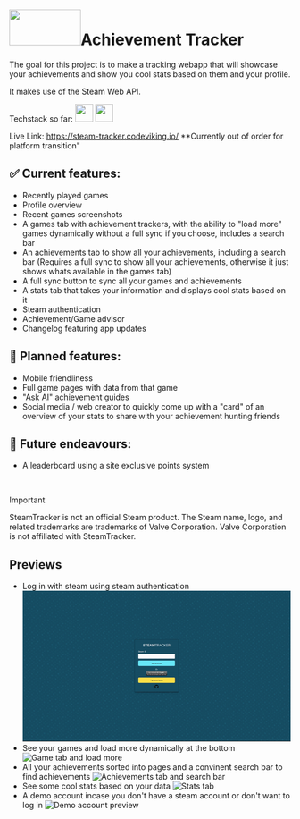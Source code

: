 # <img src="https://community.akamai.steamstatic.com/public/shared/images/header/logo_steam.svg?t=962016" width="128" height="64">Achievement Tracker

The goal for this project is to make a tracking webapp that will showcase your achievements and show you cool stats based on them and your profile. <br>

It makes use of the Steam Web API. <br>

Techstack so far: <img src="https://upload.wikimedia.org/wikipedia/commons/thumb/3/30/React_Logo_SVG.svg/1920px-React_Logo_SVG.svg.png" height="32" width="32"> <img src="https://upload.wikimedia.org/wikipedia/commons/thumb/9/99/Unofficial_JavaScript_logo_2.svg/1280px-Unofficial_JavaScript_logo_2.svg.png" height="32" width="32"> <img src="https://upload.wikimedia.org/wikipedia/commons/thumb/9/95/Tailwind_CSS_logo.svg/2560px-Tailwind_CSS_logo.svg.png" height="16" width="128">

Live Link: https://steam-tracker.codeviking.io/ **Currently out of order for platform transition"

## ✅ Current features:
- Recently played games
- Profile overview
- Recent games screenshots
- A games tab with achievement trackers, with the ability to "load more" games dynamically without a full sync if you choose, includes a search bar
- An achievements tab to show all your achievements, including a search bar
  (Requires a full sync to show all your achievements, otherwise it just shows whats available in the games tab)
- A full sync button to sync all your games and achievements<br>
- A stats tab that takes your information and displays cool stats based on it<br>
- Steam authentication<br>
- Achievement/Game advisor
- Changelog featuring app updates

## 📖 Planned features:
- Mobile friendliness
- Full game pages with data from that game
- "Ask AI" achievement guides
- Social media / web creator to quickly come up with a "card" of an overview of your stats to share with your achievement hunting friends

## 🚀 Future endeavours:
- A leaderboard using a site exclusive points system <br>
<br>

>[!IMPORTANT]
>SteamTracker is not an official Steam product. The Steam name, logo, and related trademarks are trademarks of Valve Corporation. Valve Corporation is not affiliated with SteamTracker.

## Previews
- Log in with steam using steam authentication
![Login with steam](/src/img/gif-steamtr-01.gif) <br>
- See your games and load more dynamically at the bottom
![Game tab and load more](/src/img/gif-steamtr-02.gif) <br>
- All your achievements sorted into pages and a convinent search bar to find achievements
![Achievements tab and search bar](/src/img/gif-steamtr-03.gif) <br>
- See some cool stats based on your data
![Stats tab](/src/img/gif-steamtr-04.gif) <br>
- A demo account incase you don't have a steam account or don't want to log in
![Demo account preview](/src/img/gif-steamtr-05.gif) <br>
